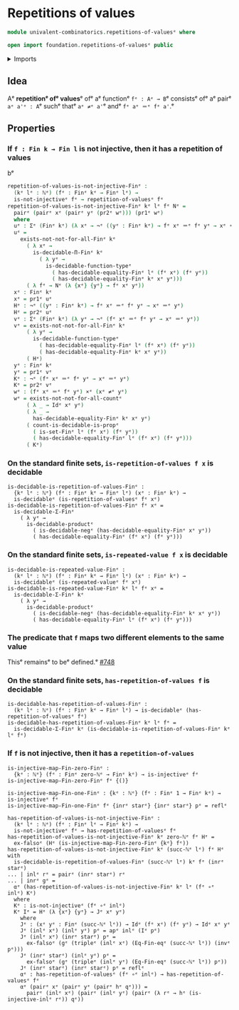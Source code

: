 # Repetitions of values

```agda
module univalent-combinatorics.repetitions-of-valuesᵉ where

open import foundation.repetitions-of-valuesᵉ public
```

<details><summary>Imports</summary>

```agda
open import elementary-number-theory.natural-numbersᵉ
open import elementary-number-theory.well-ordering-principle-standard-finite-typesᵉ

open import foundation.cartesian-product-typesᵉ
open import foundation.decidable-typesᵉ
open import foundation.identity-typesᵉ
open import foundation.injective-mapsᵉ
open import foundation.negated-equalityᵉ
open import foundation.negationᵉ
open import foundation.setsᵉ

open import univalent-combinatorics.decidable-dependent-function-typesᵉ
open import univalent-combinatorics.decidable-propositionsᵉ
open import univalent-combinatorics.dependent-pair-typesᵉ
open import univalent-combinatorics.equality-standard-finite-typesᵉ
open import univalent-combinatorics.standard-finite-typesᵉ
```

</details>

## Idea

Aᵉ **repetitionᵉ ofᵉ values**ᵉ ofᵉ aᵉ functionᵉ `fᵉ : Aᵉ → B`ᵉ consistsᵉ ofᵉ aᵉ pairᵉ
`aᵉ a'ᵉ : A`ᵉ suchᵉ thatᵉ `aᵉ ≠ᵉ a'`ᵉ andᵉ `fᵉ aᵉ ＝ᵉ fᵉ a'`.ᵉ

## Properties

### If `f : Fin k → Fin l` is not injective, then it has a repetition of values

bᵉ

```agda
repetition-of-values-is-not-injective-Finᵉ :
  (kᵉ lᵉ : ℕᵉ) (fᵉ : Finᵉ kᵉ → Finᵉ lᵉ) →
  is-not-injectiveᵉ fᵉ → repetition-of-valuesᵉ fᵉ
repetition-of-values-is-not-injective-Finᵉ kᵉ lᵉ fᵉ Nᵉ =
  pairᵉ (pairᵉ xᵉ (pairᵉ yᵉ (pr2ᵉ wᵉ))) (pr1ᵉ wᵉ)
  where
  uᵉ : Σᵉ (Finᵉ kᵉ) (λ xᵉ → ¬ᵉ ((yᵉ : Finᵉ kᵉ) → fᵉ xᵉ ＝ᵉ fᵉ yᵉ → xᵉ ＝ᵉ yᵉ))
  uᵉ =
    exists-not-not-for-all-Finᵉ kᵉ
      ( λ xᵉ →
        is-decidable-Π-Finᵉ kᵉ
          ( λ yᵉ →
            is-decidable-function-typeᵉ
              ( has-decidable-equality-Finᵉ lᵉ (fᵉ xᵉ) (fᵉ yᵉ))
              ( has-decidable-equality-Finᵉ kᵉ xᵉ yᵉ)))
      ( λ fᵉ → Nᵉ (λ {xᵉ} {yᵉ} → fᵉ xᵉ yᵉ))
  xᵉ : Finᵉ kᵉ
  xᵉ = pr1ᵉ uᵉ
  Hᵉ : ¬ᵉ ((yᵉ : Finᵉ kᵉ) → fᵉ xᵉ ＝ᵉ fᵉ yᵉ → xᵉ ＝ᵉ yᵉ)
  Hᵉ = pr2ᵉ uᵉ
  vᵉ : Σᵉ (Finᵉ kᵉ) (λ yᵉ → ¬ᵉ (fᵉ xᵉ ＝ᵉ fᵉ yᵉ → xᵉ ＝ᵉ yᵉ))
  vᵉ = exists-not-not-for-all-Finᵉ kᵉ
      ( λ yᵉ →
        is-decidable-function-typeᵉ
          ( has-decidable-equality-Finᵉ lᵉ (fᵉ xᵉ) (fᵉ yᵉ))
          ( has-decidable-equality-Finᵉ kᵉ xᵉ yᵉ))
      ( Hᵉ)
  yᵉ : Finᵉ kᵉ
  yᵉ = pr1ᵉ vᵉ
  Kᵉ : ¬ᵉ (fᵉ xᵉ ＝ᵉ fᵉ yᵉ → xᵉ ＝ᵉ yᵉ)
  Kᵉ = pr2ᵉ vᵉ
  wᵉ : (fᵉ xᵉ ＝ᵉ fᵉ yᵉ) ×ᵉ (xᵉ ≠ᵉ yᵉ)
  wᵉ = exists-not-not-for-all-countᵉ
      ( λ _ → Idᵉ xᵉ yᵉ)
      ( λ _ →
        has-decidable-equality-Finᵉ kᵉ xᵉ yᵉ)
      ( count-is-decidable-is-propᵉ
        ( is-set-Finᵉ lᵉ (fᵉ xᵉ) (fᵉ yᵉ))
        ( has-decidable-equality-Finᵉ lᵉ (fᵉ xᵉ) (fᵉ yᵉ)))
      ( Kᵉ)
```

### On the standard finite sets, `is-repetition-of-values f x` is decidable

```text
is-decidable-is-repetition-of-values-Finᵉ :
  {kᵉ lᵉ : ℕᵉ} (fᵉ : Finᵉ kᵉ → Finᵉ lᵉ) (xᵉ : Finᵉ kᵉ) →
  is-decidableᵉ (is-repetition-of-valuesᵉ fᵉ xᵉ)
is-decidable-is-repetition-of-values-Finᵉ fᵉ xᵉ =
  is-decidable-Σ-Finᵉ
    ( λ yᵉ →
      is-decidable-productᵉ
        ( is-decidable-negᵉ (has-decidable-equality-Finᵉ xᵉ yᵉ))
        ( has-decidable-equality-Finᵉ (fᵉ xᵉ) (fᵉ yᵉ)))
```

### On the standard finite sets, `is-repeated-value f x` is decidable

```text
is-decidable-is-repeated-value-Finᵉ :
  (kᵉ lᵉ : ℕᵉ) (fᵉ : Finᵉ kᵉ → Finᵉ lᵉ) (xᵉ : Finᵉ kᵉ) →
  is-decidableᵉ (is-repeated-valueᵉ fᵉ xᵉ)
is-decidable-is-repeated-value-Finᵉ kᵉ lᵉ fᵉ xᵉ =
  is-decidable-Σ-Finᵉ kᵉ
    ( λ yᵉ →
      is-decidable-productᵉ
        ( is-decidable-negᵉ (has-decidable-equality-Finᵉ kᵉ xᵉ yᵉ))
        ( has-decidable-equality-Finᵉ lᵉ (fᵉ xᵉ) (fᵉ yᵉ)))
```

### The predicate that `f` maps two different elements to the same value

Thisᵉ remainsᵉ to beᵉ defined.ᵉ
[#748](https://github.com/UniMath/agda-unimath/issues/748ᵉ)

### On the standard finite sets, `has-repetition-of-values f` is decidable

```text
is-decidable-has-repetition-of-values-Finᵉ :
  (kᵉ lᵉ : ℕᵉ) (fᵉ : Finᵉ kᵉ → Finᵉ lᵉ) → is-decidableᵉ (has-repetition-of-valuesᵉ fᵉ)
is-decidable-has-repetition-of-values-Finᵉ kᵉ lᵉ fᵉ =
  is-decidable-Σ-Finᵉ kᵉ (is-decidable-is-repetition-of-values-Finᵉ kᵉ lᵉ fᵉ)
```

### If `f` is not injective, then it has a `repetition-of-values`

```text
is-injective-map-Fin-zero-Finᵉ :
  {kᵉ : ℕᵉ} (fᵉ : Finᵉ zero-ℕᵉ → Finᵉ kᵉ) → is-injectiveᵉ fᵉ
is-injective-map-Fin-zero-Finᵉ fᵉ {()}

is-injective-map-Fin-one-Finᵉ : {kᵉ : ℕᵉ} (fᵉ : Finᵉ 1 → Finᵉ kᵉ) → is-injectiveᵉ fᵉ
is-injective-map-Fin-one-Finᵉ fᵉ {inrᵉ starᵉ} {inrᵉ starᵉ} pᵉ = reflᵉ

has-repetition-of-values-is-not-injective-Finᵉ :
  (kᵉ lᵉ : ℕᵉ) (fᵉ : Finᵉ lᵉ → Finᵉ kᵉ) →
  is-not-injectiveᵉ fᵉ → has-repetition-of-valuesᵉ fᵉ
has-repetition-of-values-is-not-injective-Finᵉ kᵉ zero-ℕᵉ fᵉ Hᵉ =
  ex-falsoᵉ (Hᵉ (is-injective-map-Fin-zero-Finᵉ {kᵉ} fᵉ))
has-repetition-of-values-is-not-injective-Finᵉ kᵉ (succ-ℕᵉ lᵉ) fᵉ Hᵉ with
  is-decidable-is-repetition-of-values-Finᵉ (succ-ℕᵉ lᵉ) kᵉ fᵉ (inrᵉ starᵉ)
... | inlᵉ rᵉ = pairᵉ (inrᵉ starᵉ) rᵉ
... | inrᵉ gᵉ =
  αᵉ (has-repetition-of-values-is-not-injective-Finᵉ kᵉ lᵉ (fᵉ ∘ᵉ inlᵉ) Kᵉ)
  where
  Kᵉ : is-not-injectiveᵉ (fᵉ ∘ᵉ inlᵉ)
  Kᵉ Iᵉ = Hᵉ (λ {xᵉ} {yᵉ} → Jᵉ xᵉ yᵉ)
    where
    Jᵉ : (xᵉ yᵉ : Finᵉ (succ-ℕᵉ lᵉ)) → Idᵉ (fᵉ xᵉ) (fᵉ yᵉ) → Idᵉ xᵉ yᵉ
    Jᵉ (inlᵉ xᵉ) (inlᵉ yᵉ) pᵉ = apᵉ inlᵉ (Iᵉ pᵉ)
    Jᵉ (inlᵉ xᵉ) (inrᵉ starᵉ) pᵉ =
      ex-falsoᵉ (gᵉ (tripleᵉ (inlᵉ xᵉ) (Eq-Fin-eqᵉ (succ-ℕᵉ lᵉ)) (invᵉ pᵉ)))
    Jᵉ (inrᵉ starᵉ) (inlᵉ yᵉ) pᵉ =
      ex-falsoᵉ (gᵉ (tripleᵉ (inlᵉ yᵉ) (Eq-Fin-eqᵉ (succ-ℕᵉ lᵉ)) pᵉ))
    Jᵉ (inrᵉ starᵉ) (inrᵉ starᵉ) pᵉ = reflᵉ
    αᵉ : has-repetition-of-valuesᵉ (fᵉ ∘ᵉ inlᵉ) → has-repetition-of-valuesᵉ fᵉ
    αᵉ (pairᵉ xᵉ (pairᵉ yᵉ (pairᵉ hᵉ qᵉ))) =
      pairᵉ (inlᵉ xᵉ) (pairᵉ (inlᵉ yᵉ) (pairᵉ (λ rᵉ → hᵉ (is-injective-inlᵉ rᵉ)) qᵉ))
```